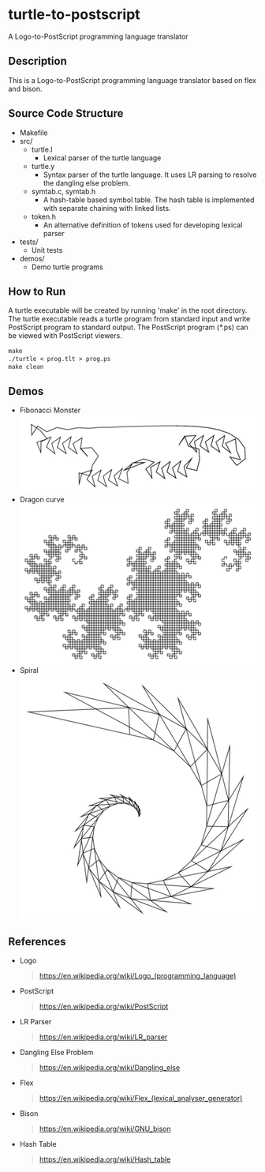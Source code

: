 # turtle-to-postscript
A Logo-to-PostScript programming language translator

## Description
This is a Logo-to-PostScript programming language translator based on flex and bison.

## Source Code Structure
* Makefile
* src/
  * turtle.l
    * Lexical parser of the turtle language
  * turtle.y
    * Syntax parser of the turtle language. It uses LR parsing to resolve the dangling else problem.
  * symtab.c, symtab.h
    * A hash-table based symbol table. The hash table is implemented with separate chaining with linked lists.
  * token.h
    * An alternative definition of tokens used for developing lexical parser
* tests/
  * Unit tests
* demos/
  * Demo turtle programs

## How to Run
A turtle executable will be created by running 'make' in the root directory. The turtle executable reads a turtle program from standard input and write PostScript program to standard output. The PostScript program (\*.ps) can be viewed with PostScript viewers.
```
make
./turtle < prog.tlt > prog.ps
make clean
```

## Demos
* Fibonacci Monster
![Image of Fibonacci Monster](demos/fibonacci_monster.png)
* Dragon curve
![Image of Dragon Curve](demos/dragon_curve.png)
* Spiral
![Image of Spiral](demos/spiral.png)

## References
* Logo
  > https://en.wikipedia.org/wiki/Logo_(programming_language)
* PostScript
  > https://en.wikipedia.org/wiki/PostScript
* LR Parser
  > https://en.wikipedia.org/wiki/LR_parser
* Dangling Else Problem
  > https://en.wikipedia.org/wiki/Dangling_else
* Flex
  > https://en.wikipedia.org/wiki/Flex_(lexical_analyser_generator)
* Bison
  > https://en.wikipedia.org/wiki/GNU_bison
* Hash Table
  > https://en.wikipedia.org/wiki/Hash_table
